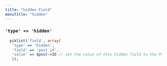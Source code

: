 ```yaml
---
title: "hidden Field"
menuTitle: "hidden"
---
```

### `'type' => 'hidden'`


```php
  piklist('field', array(
   'type' => 'hidden',
   'field' => 'post_id',
   'value' => $post->ID // set the value of this hidden field to the Post ID.
   ));

```
